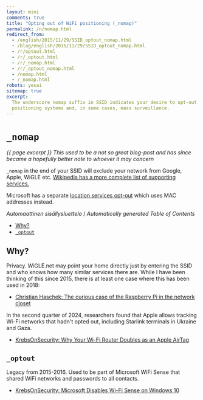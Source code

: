 ```yaml
---
layout: mini
comments: true
title: "Opting out of WiFi positioning (_nomap)"
permalink: /n/nomap.html
redirect_from:
  - /english/2015/11/29/SSID_optout_nomap.html
  - /blog/english/2015/11/29/SSID_optout_nomap.html
  - /r/optout.html
  - /r/_optout.html
  - /r/_nomap.html
  - /r/_optout_nomap.html
  - /nomap.html
  - /_nomap.html
robots: yesai
sitemap: true
excerpt:
  The underscore nomap suffix in SSID indicates your desire to opt-out of Wi-Fi
  positioning systems and, in some cases, mass surveillance.
---
```


# `_nomap`

_{{ page.excerpt }} This used to be a not so great blog-post and has since
became a hopefully better note to whoever it may concern_

`_nomap` in the end of your SSID will exclude your network from Google, Apple,
WiGLE etc.
[Wikipedia has a more complete list of supporting services.](https://en.m.wikipedia.org/wiki/Wi-Fi_positioning_system#Public_Wi-Fi_location_databases)

Microsoft has a separate
[location services opt-out](https://account.microsoft.com/privacy/location-services-opt-out)
which uses MAC addresses instead.

<!-- editorconfig-checker-disable -->
<!-- prettier-ignore-start -->

<!-- START doctoc generated TOC please keep comment here to allow auto update -->
<!-- DON'T EDIT THIS SECTION, INSTEAD RE-RUN doctoc TO UPDATE -->
<em lang="fi">Automaattinen sisällysluettelo</em> / <em lang="en">Automatically generated Table of Contents</em>

- [Why?](#why)
- [`_optout`](#_optout)

<!-- END doctoc generated TOC please keep comment here to allow auto update -->

<!-- prettier-ignore-end -->
<!-- editorconfig-checker-enable -->

## Why?

Privacy. WiGLE.net may point your home directly just by entering the SSID and
who knows how many similar services there are. While I have been thinking of
this since 2015, there is at least one case where this has been used in 2018:

- [Christian Haschek: The curious case of the Raspberry Pi in the network closet](https://blog.haschek.at/2018/the-curious-case-of-the-RasPi-in-our-network.html)

In the second quarter of 2024, researchers found that Apple allows tracking
Wi-Fi networks that hadn't opted out, including Starlink terminals in Ukraine
and Gaza.

- [KrebsOnSecurity: Why Your Wi-Fi Router Doubles as an Apple AirTag](https://krebsonsecurity.com/2024/05/why-your-wi-fi-router-doubles-as-an-apple-airtag/)

## `_optout`

Legacy from 2015-2016. Used to be part of Microsoft WiFi Sense that shared WiFi
networks and passwords to all contacts.

- [KrebsOnSecurity: Microsoft Disables Wi-Fi Sense on Windows 10](https://krebsonsecurity.com/2016/05/microsoft-disables-wi-fi-sense-on-windows-10/)
